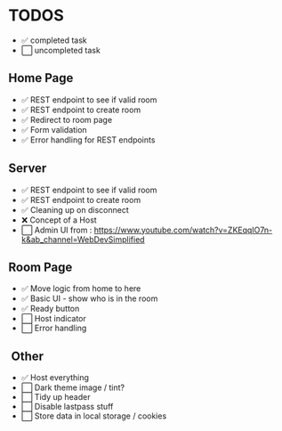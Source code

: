 # TODOS

- ✅ completed task
- ⬜️ uncompleted task

## Home Page

- ✅ REST endpoint to see if valid room
- ✅ REST endpoint to create room
- ✅ Redirect to room page
- ✅ Form validation
- ✅ Error handling for REST endpoints

## Server

- ✅ REST endpoint to see if valid room
- ✅ REST endpoint to create room
- ✅ Cleaning up on disconnect
- ❌ Concept of a Host
- ⬜️ Admin UI from : <https://www.youtube.com/watch?v=ZKEqqIO7n-k&ab_channel=WebDevSimplified>

## Room Page

- ✅ Move logic from home to here
- ✅ Basic UI - show who is in the room
- ✅ Ready button
- ⬜️ Host indicator
- ⬜️ Error handling

##  Other

- ✅ Host everything
- ⬜️ Dark theme image / tint?
- ⬜️ Tidy up header
- ⬜️ Disable lastpass stuff
- ⬜️ Store data in local storage / cookies
